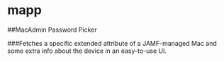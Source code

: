 # mapp
##MacAdmin Password Picker

###Fetches a specific extended attribute of a JAMF-managed Mac and some extra info about the device in an easy-to-use UI.

